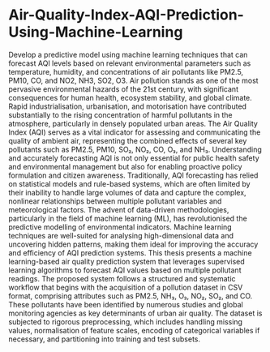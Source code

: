 # Air-Quality-Index-AQI-Prediction-Using-Machine-Learning
Develop a predictive model using machine learning techniques that can forecast AQI levels based on relevant environmental parameters such as temperature, humidity, and concentrations of air pollutants like PM2.5, PM10, CO, and NO2, NH3, SO2, O3.
Air pollution stands as one of the most pervasive environmental hazards of the 21st century, with significant consequences for human health, ecosystem stability, and global climate. Rapid industrialisation, urbanisation, and motorisation have contributed substantially to the rising concentration of harmful pollutants in the atmosphere, particularly in densely populated urban areas. The Air Quality Index (AQI) serves as a vital indicator for assessing and communicating the quality of ambient air, representing the combined effects of several key pollutants such as PM2.5, PM10, SO₂, NO₂, CO, O₃, and NH₃. Understanding and accurately forecasting AQI is not only essential for public health safety and environmental management but also for enabling proactive policy formulation and citizen awareness.
Traditionally, AQI forecasting has relied on statistical models and rule-based systems, which are often limited by their inability to handle large volumes of data and capture the complex, nonlinear relationships between multiple pollutant variables and meteorological factors. The advent of data-driven methodologies, particularly in the field of machine learning (ML), has revolutionised the predictive modelling of environmental indicators. Machine learning techniques are well-suited for analysing high-dimensional data and uncovering hidden patterns, making them ideal for improving the accuracy and efficiency of AQI prediction systems.
This thesis presents a machine learning-based air quality prediction system that leverages supervised learning algorithms to forecast AQI values based on multiple pollutant readings. The proposed system follows a structured and systematic workflow that begins with the acquisition of a pollution dataset in CSV format, comprising attributes such as PM2.5, NH₃, O₃, NO₂, SO₂, and CO. These pollutants have been identified by numerous studies and global monitoring agencies as key determinants of urban air quality. The dataset is subjected to rigorous preprocessing, which includes handling missing values, normalisation of feature scales, encoding of categorical variables if necessary, and partitioning into training and test subsets.
